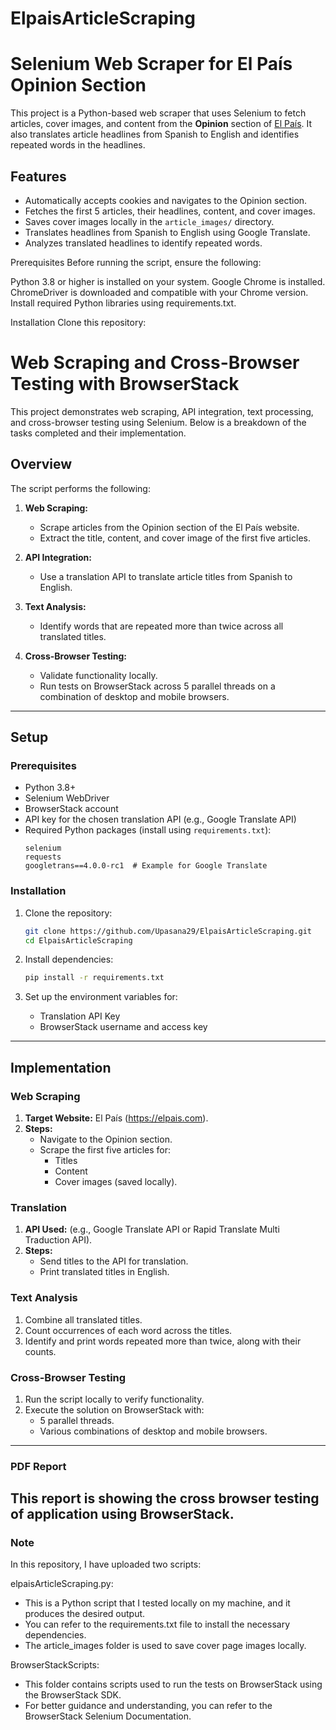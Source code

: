 # ElpaisArticleScraping

# Selenium Web Scraper for El País Opinion Section

This project is a Python-based web scraper that uses Selenium to fetch articles, cover images, and content from the **Opinion** section of [El País](https://elpais.com/). It also translates article headlines from Spanish to English and identifies repeated words in the headlines.

## Features

- Automatically accepts cookies and navigates to the Opinion section.
- Fetches the first 5 articles, their headlines, content, and cover images.
- Saves cover images locally in the `article_images/` directory.
- Translates headlines from Spanish to English using Google Translate.
- Analyzes translated headlines to identify repeated words.

Prerequisites
Before running the script, ensure the following:

Python 3.8 or higher is installed on your system.
Google Chrome is installed.
ChromeDriver is downloaded and compatible with your Chrome version.
Install required Python libraries using requirements.txt.

Installation
Clone this repository:

# Web Scraping and Cross-Browser Testing with BrowserStack

This project demonstrates web scraping, API integration, text processing, and cross-browser testing using Selenium. Below is a breakdown of the tasks completed and their implementation.

## Overview
The script performs the following:

1. **Web Scraping:**
   - Scrape articles from the Opinion section of the El País website.
   - Extract the title, content, and cover image of the first five articles.

2. **API Integration:**
   - Use a translation API to translate article titles from Spanish to English.

3. **Text Analysis:**
   - Identify words that are repeated more than twice across all translated titles.

4. **Cross-Browser Testing:**
   - Validate functionality locally.
   - Run tests on BrowserStack across 5 parallel threads on a combination of desktop and mobile browsers.

---

## Setup
### Prerequisites
- Python 3.8+
- Selenium WebDriver
- BrowserStack account
- API key for the chosen translation API (e.g., Google Translate API)
- Required Python packages (install using `requirements.txt`):
  ```plaintext
  selenium
  requests
  googletrans==4.0.0-rc1  # Example for Google Translate
  ````

### Installation
1. Clone the repository:
   ```bash
   git clone https://github.com/Upasana29/ElpaisArticleScraping.git
   cd ElpaisArticleScraping
   ```
2. Install dependencies:
   ```bash
   pip install -r requirements.txt
   ```

3. Set up the environment variables for:
   - Translation API Key
   - BrowserStack username and access key

---

## Implementation
### Web Scraping
1. **Target Website:** El País (https://elpais.com).
2. **Steps:**
   - Navigate to the Opinion section.
   - Scrape the first five articles for:
     - Titles
     - Content
     - Cover images (saved locally).

### Translation
1. **API Used:** (e.g., Google Translate API or Rapid Translate Multi Traduction API).
2. **Steps:**
   - Send titles to the API for translation.
   - Print translated titles in English.

### Text Analysis
1. Combine all translated titles.
2. Count occurrences of each word across the titles.
3. Identify and print words repeated more than twice, along with their counts.

### Cross-Browser Testing
1. Run the script locally to verify functionality.
2. Execute the solution on BrowserStack with:
   - 5 parallel threads.
   - Various combinations of desktop and mobile browsers.

---
### PDF Report
This report is showing the cross browser testing of application using BrowserStack.
---
### Note
In this repository, I have uploaded two scripts:

elpaisArticleScraping.py:

- This is a Python script that I tested locally on my machine, and it produces the desired output.
- You can refer to the requirements.txt file to install the necessary dependencies.
- The article_images folder is used to save cover page images locally.

BrowserStackScripts:

- This folder contains scripts used to run the tests on BrowserStack using the BrowserStack SDK.
- For better guidance and understanding, you can refer to the BrowserStack Selenium Documentation.

